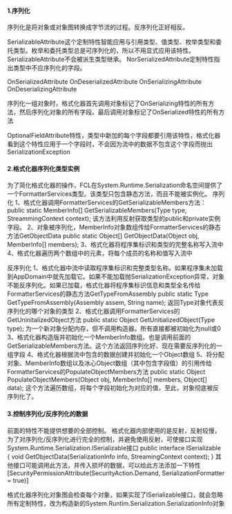 #### 1.序列化
序列化是将对象或对象图转换成字节流的过程。反序列化正好相反。

SerializableAttribute这个定制特性智能应用与引用类型、值类型、枚举类型和委托类型。枚举和委托类型总是可序列化的，所以不用显式应用该特性。SerializableAttribute不会被派生类型继承。
NorSerializedAttribute定制特性指出类型中不应序列化的字段。

OnSerializedAttribute
OnDeserializedAttribute
OnSerializingAttribute
OnDeserializingAttribute

序列化一组对象时，格式化器首先调用对象标记了OnSerializing特性的所有方法，然后序列化对象的所有字段。最后调用对象标记了OnSerialized特性的所有方法

OptionalFieldAttribute特性，类型中新加的每个字段都要引用该特性，格式化器看到这个特性应用于一个字段时，不会因为流中的数据不包含这个字段而抛出SerializationException

#### 2.格式化器序列化类型实例
为了简化格式化器的操作，FCL在System.Runtime.Serialization命名空间提供了一个FormatterServices类型。该类型只包含静态方法，而且不能被实例化。
序列化
1、格式化器调用FormatterServices的GetSerializableMembers方法：
public static MemberInfo[] GetSerializableMembers(Type type, StreammingContext context);
该方法利用反射获取类型的public和private实例字段。
2、对象被序列化，MemberInfo对象数组传给FormatterServices的静态方法GetObjectData
public static Object[] GetObjectData(Object obj, MemberInfo[] members);
3、格式化器将程序集标识和类型的完整名称写入流中
4、格式化器遍历两个数组中的元素，将每个成员的名称和值写入流中

反序列化
1、格式化器中流中读取程序集标识和完整类型名称。如果程序集未加载到AppDomain中就先加载它。如果不能加载抛SerializationException异常，对象不能反序列化。如果已加载，格式化器将程序集标识信息和类型全名传给FormatterServices的静态方法GetTypeFromAssembly
public static Type GetTypeFromAssembly(Assembly assem, String name);
返回Type对象代表反序列化的哪个对象的类型
2、格式化器调用FormatterServices的GetUninitalizedObject方法
public static Object GetUnitializedObject(Type type);
为一个新对象分配内存，但不调用构造器。所有直接都被初始化为null或0
3、格式化器构造版并初始化一个MemberInfo数组。也是调用前面的GetSerializableMembers方法。这个方法返回序列化好、现在需要反序列化的一组字段
4、格式化器根据流中包含的数据创建并初始化一个Object数组
5、将分配对象、MemberInfo数组以及冰心Object数组（其中包含字段值）的引用传给FormatterServices的PopulateObjectMembers方法
public static Object PopulateObjectMembers(Object obj, MemberInfo[] members, Object[] data);
这个方法遍历数组，将每个字段初始化为对应的值，至此，对象彻底被反序列化了。

#### 3.控制序列化/反序列化的数据
前面的特性不能提供想要的全部控制。
格式化器内部使用的是反射，反射较慢，为了对序列化/反序列化进行完全的控制，并避免使用反射，可使接口实现System.Runtime.Serialization.ISerializable接口
public interface ISerializable {
void GetObjectData(SerializationInfo info, StreamingContext context);
}
其他接口可能调用此方法，并传入损坏的数据，可以给此方法添加一下特性
[SecurityPermissionAttribute(SecurityAction.Demand, SerializationFormatter = true)]

格式化器序列化对象图会检查每个对象，如果实现了ISerializable接口，就会忽略所有定制特性，改为构造新的System.Runtim.Serialization.SerializationInfo对象
